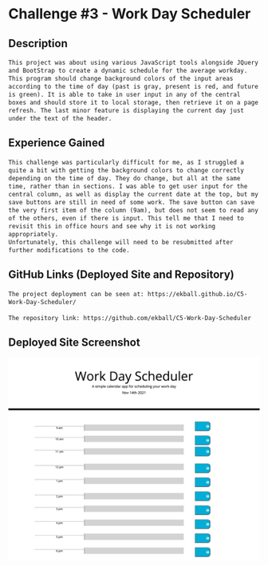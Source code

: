 # Challenge #3 - Work Day Scheduler

## Description

    This project was about using various JavaScript tools alongside JQuery and BootStrap to create a dynamic schedule for the average workday. This program should change background colors of the input areas according to the time of day (past is gray, present is red, and future is green). It is able to take in user input in any of the central boxes and should store it to local storage, then retrieve it on a page refresh. The last minor feature is displaying the current day just under the text of the header.


## Experience Gained

    This challenge was particularly difficult for me, as I struggled a quite a bit with getting the background colors to change correctly depending on the time of day. They do change, but all at the same time, rather than in sections. I was able to get user input for the central column, as well as display the current date at the top, but my save buttons are still in need of some work. The save button can save the very first item of the column (9am), but does not seem to read any of the others, even if there is input. This tell me that I need to revisit this in office hours and see why it is not working appropriately.
    Unfortunately, this challenge will need to be resubmitted after further modifications to the code.

## GitHub Links (Deployed Site and Repository)

    The project deployment can be seen at: https://ekball.github.io/C5-Work-Day-Scheduler/

    The repository link: https://github.com/ekball/C5-Work-Day-Scheduler

## Deployed Site Screenshot

![scheduler](./assets/images/screenshot.png)